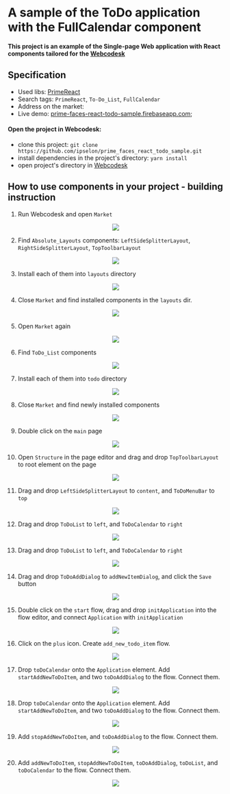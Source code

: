 # A sample of the ToDo application with the FullCalendar component

**This project is an example of the Single-page Web application with React components tailored for the [Webcodesk](https://webcodesk.com)** 

## Specification

* Used libs: [PrimeReact](https://primefaces.org/primereact)
* Search tags: `PrimeReact`, `To-Do_List`, `FullCalendar`
* Address on the market: []() 
* Live demo: [prime-faces-react-todo-sample.firebaseapp.com](https://prime-faces-react-todo-sample.firebaseapp.com/);
 
#### Open the project in Webcodesk:
 * clone this project: `git clone https://github.com/ipselon/prime_faces_react_todo_sample.git`
 * install dependencies in the project's directory: `yarn install`
 * open project's directory in [Webcodesk](https://webcodesk.com)


## How to use components in your project - building instruction

1. Run Webcodesk and open `Market`

<p style="text-align: center">
<img src="/img/pic1.jpg" />
</p>

2. Find `Absolute_Layouts` components: `LeftSideSplitterLayout`, `RightSideSplitterLayout`, `TopToolbarLayout`

<p style="text-align: center">
<img src="/img/pic2.jpg" />
</p>

3. Install each of them into `layouts` directory

<p style="text-align: center">
<img src="/img/pic3.jpg" />
</p>

4. Close `Market` and find installed components in the `layouts` dir.

<p style="text-align: center">
<img src="/img/pic3.jpg" />
</p>

5. Open `Market` again

<p style="text-align: center">
<img src="/img/pic1.jpg" />
</p>

6. Find `ToDo_List` components

<p style="text-align: center">
<img src="/img/pic5.jpg" />
</p>

7. Install each of them into `todo` directory

<p style="text-align: center">
<img src="/img/pic6.jpg" />
</p>

8. Close `Market` and find newly installed components

<p style="text-align: center">
<img src="/img/pic7.jpg" />
</p>

9. Double click on the `main` page

<p style="text-align: center">
<img src="/img/pic8.jpg" />
</p>

10. Open `Structure` in the page editor and drag and drop `TopToolbarLayout` to root element on the page

<p style="text-align: center">
<img src="/img/pic9.jpg" />
</p>

11. Drag and drop `LeftSideSplitterLayout` to `content`, and `ToDoMenuBar` to `top`

<p style="text-align: center">
<img src="/img/pic10.jpg" />
</p>

12. Drag and drop `ToDoList` to `left`, and `ToDoCalendar` to `right`

<p style="text-align: center">
<img src="/img/pic11.jpg" />
</p>

13. Drag and drop `ToDoList` to `left`, and `ToDoCalendar` to `right`

<p style="text-align: center">
<img src="/img/pic11.jpg" />
</p>

14. Drag and drop `ToDoAddDialog` to `addNewItemDialog`, and click the `Save` button

<p style="text-align: center">
<img src="/img/pic12.jpg" />
</p>

15. Double click on the `start` flow, drag and drop `initApplication` into the flow editor, and connect `Application` with `initApplication`

<p style="text-align: center">
<img src="/img/pic13.jpg" />
</p>

16. Click on the `plus` icon. Create `add_new_todo_item` flow.

<p style="text-align: center">
<img src="/img/pic14.jpg" />
</p>

17. Drop `toDoCalendar` onto the `Application` element. Add `startAddNewToDoItem`, and two `toDoAddDialog` to the flow. Connect them.

<p style="text-align: center">
<img src="/img/pic15.jpg" />
</p>

18. Drop `toDoCalendar` onto the `Application` element. Add `startAddNewToDoItem`, and two `toDoAddDialog` to the flow. Connect them.

<p style="text-align: center">
<img src="/img/pic15.jpg" />
</p>

19. Add `stopAddNewToDoItem`, and `toDoAddDialog` to the flow. Connect them.

<p style="text-align: center">
<img src="/img/pic16.jpg" />
</p>

20. Add `addNewToDoItem`, `stopAddNewToDoItem`, `toDoAddDialog`, `toDoList`, and `toDoCalendar` to the flow. Connect them.

<p style="text-align: center">
<img src="/img/pic17.jpg" />
</p>






